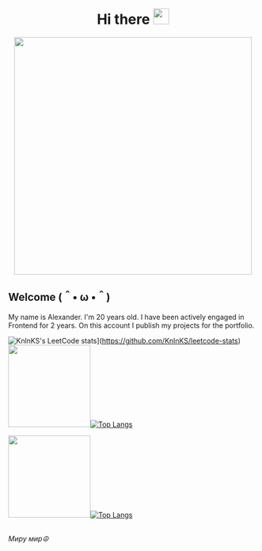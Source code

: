 

<h1 align="center">Hi there
<img src="https://github.com/blackcater/blackcater/raw/main/images/Hi.gif" height="32"/></h1>
<p align="center"><img src="https://media.giphy.com/media/qgQUggAC3Pfv687qPC/giphy.gif" width="480" /><p>



<h2>Welcome (＾• ω •＾)</h2>
<p>My name is Alexander. I'm 20 years old. I have been actively engaged in Frontend for 2 years. On this account I publish my projects for the portfolio.  </p>




<span>![KnlnKS's LeetCode stats](https://leetcode-stats-six.vercel.app/api?username=panchopensmart&theme=dark)]</span>(https://github.com/KnlnKS/leetcode-stats)<img src="https://media.giphy.com/media/26tn6t51nYZDwNIqI/giphy.gif" width="166" />[![Top Langs](https://github-readme-stats.vercel.app/api/top-langs/?username=anuraghazra&layout=compact)](https://github.com/anuraghazra/github-readme-stats)


<img src="https://media.giphy.com/media/26tn6t51nYZDwNIqI/giphy.gif" width="166"/>[![Top Langs](https://github-readme-stats.vercel.app/api/top-langs/?username=anuraghazra&layout=compact)](https://github.com/anuraghazra/github-readme-stats)


 <br/>
 <i>Миру мир☮</i>
